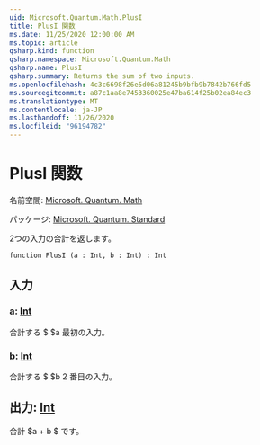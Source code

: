 ```yaml
---
uid: Microsoft.Quantum.Math.PlusI
title: PlusI 関数
ms.date: 11/25/2020 12:00:00 AM
ms.topic: article
qsharp.kind: function
qsharp.namespace: Microsoft.Quantum.Math
qsharp.name: PlusI
qsharp.summary: Returns the sum of two inputs.
ms.openlocfilehash: 4c3c6698f26e5d06a81245b9bfb9b7842b766fd5
ms.sourcegitcommit: a87c1aa8e7453360025e47ba614f25b02ea84ec3
ms.translationtype: MT
ms.contentlocale: ja-JP
ms.lasthandoff: 11/26/2020
ms.locfileid: "96194782"
---
```

# <a name="plusi-function"></a>PlusI 関数

名前空間: [Microsoft. Quantum. Math](xref:Microsoft.Quantum.Math)

パッケージ: [Microsoft. Quantum. Standard](https://nuget.org/packages/Microsoft.Quantum.Standard)


2つの入力の合計を返します。

```qsharp
function PlusI (a : Int, b : Int) : Int
```


## <a name="input"></a>入力

### <a name="a--int"></a>a: [Int](xref:microsoft.quantum.lang-ref.int)

合計する $ $a 最初の入力。


### <a name="b--int"></a>b: [Int](xref:microsoft.quantum.lang-ref.int)

合計する $ $b 2 番目の入力。



## <a name="output--int"></a>出力: [Int](xref:microsoft.quantum.lang-ref.int)

合計 $a + b $ です。